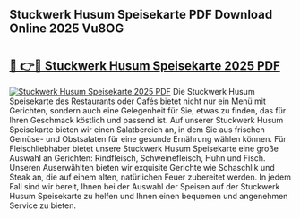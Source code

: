 ## Stuckwerk Husum Speisekarte PDF Download Online 2025 Vu8OG

# <h2><a href="http://gcbnaw.nevu.top/?p=Stuckwerk+Husum+Speisekarte">🔗 👉🔴 Stuckwerk Husum Speisekarte 2025 PDF</a></h2>

[![Stuckwerk Husum Speisekarte 2025 PDF](https://i.imgur.com/dBaPXMq.png)](http://gcbnaw.nevu.top/?p=Stuckwerk+Husum+Speisekarte)
Die Stuckwerk Husum Speisekarte des Restaurants oder Cafés bietet nicht nur ein Menü mit Gerichten, sondern auch eine Gelegenheit für Sie, etwas zu finden, das für Ihren Geschmack köstlich und passend ist. Auf unserer Stuckwerk Husum Speisekarte bieten wir einen Salatbereich an, in dem Sie aus frischen Gemüse- und Obstsalaten für eine gesunde Ernährung wählen können. Für Fleischliebhaber bietet unsere Stuckwerk Husum Speisekarte eine große Auswahl an Gerichten: Rindfleisch, Schweinefleisch, Huhn und Fisch. Unseren Auserwählten bieten wir exquisite Gerichte wie Schaschlik und Steak an, die auf einem alten, natürlichen Feuer zubereitet werden. In jedem Fall sind wir bereit, Ihnen bei der Auswahl der Speisen auf der Stuckwerk Husum Speisekarte zu helfen und Ihnen einen bequemen und angenehmen Service zu bieten.
